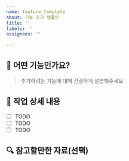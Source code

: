 ```yaml
---
name: feature_template
about: 기능 추가 템플릿
title: ''
labels: ''
assignees: ''

---
```


## 📌 어떤 기능인가요?
> 추가하려는 기능에 대해 간결하게 설명해주세요


## 📜 작업 상세 내용
- [ ] TODO
- [ ] TODO
- [ ] TODO

## 🔍 참고할만한 자료(선택)
